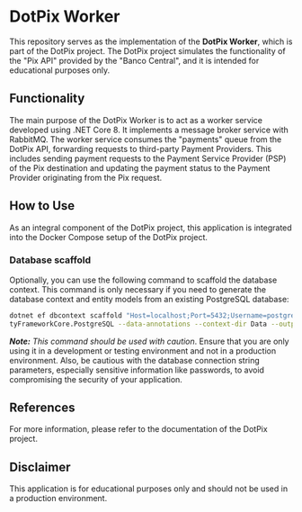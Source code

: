 # DotPix Worker

This repository serves as the implementation of the **DotPix Worker**, which is part of the DotPix project. The DotPix
project simulates the functionality of the "Pix API" provided by the "Banco Central", and it is intended for educational
purposes only.

## Functionality

The main purpose of the DotPix Worker is to act as a worker service developed using .NET Core 8. It implements a message
broker service with RabbitMQ. The worker service consumes the "payments" queue from the DotPix API, forwarding requests
to third-party Payment Providers. This includes sending payment requests to the Payment Service Provider (PSP) of the
Pix destination and updating the payment status to the Payment Provider originating from the Pix request.

## How to Use

As an integral component of the DotPix project, this application is integrated into the Docker Compose setup of the
DotPix project.

### Database scaffold

Optionally, you can use the following command to scaffold the database context. This command is only necessary if you
need to generate the database context and entity models from an existing PostgreSQL database:

```bash
dotnet ef dbcontext scaffold "Host=localhost;Port=5432;Username=postgres;Password=postgres;Database=dotpix_dev" Npgsql.Enti
tyFrameworkCore.PostgreSQL --data-annotations --context-dir Data --output-dir Models
```

_**Note:** This command should be used with caution_. Ensure that you are only using it in a development or testing
environment and not in a production environment. Also, be cautious with the database connection string parameters,
especially sensitive information like passwords, to avoid compromising the security of your application.

## References

For more information, please refer to the documentation of the DotPix project.

## Disclaimer

This application is for educational purposes only and should not be used in a production environment.
